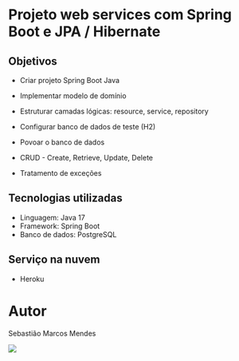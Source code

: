 # Projeto web services com Spring Boot e JPA / Hibernate 

## Objetivos 

- Criar projeto Spring Boot Java 

- Implementar modelo de domínio 

- Estruturar camadas lógicas: resource, service, repository 

- Configurar banco de dados de teste (H2) 

- Povoar o banco de dados 

- CRUD - Create, Retrieve, Update, Delete 

- Tratamento de exceções 

## Tecnologias utilizadas

- Linguagem: Java 17
- Framework: Spring Boot
- Banco de dados: PostgreSQL
## Serviço na nuvem
- Heroku

# Autor

Sebastião Marcos Mendes

<a href="https://www.linkedin.com/in/sebasti%C3%A3o-marcos-mendes-3156241b6" target="_blank"><img src="https://img.shields.io/badge/-LinkedIn-%230077B5?style=for-the-badge&logo=linkedin&logoColor=white" target="_blank"></a> 
